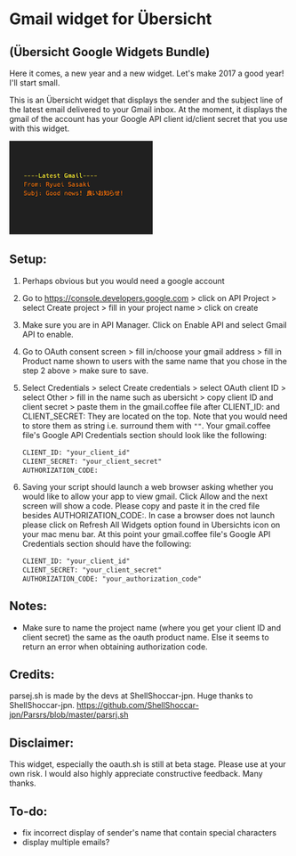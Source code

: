 # Gmail widget for Übersicht
## (Übersicht Google Widgets Bundle)

Here it comes, a new year and a new widget. Let's make 2017 a good year! I'll start small.

This is an Übersicht widget that displays the sender and the subject line of the latest email delivered to your Gmail inbox. At the moment, it displays the gmail of the account has your Google API client id/client secret that you use with this widget.

![Gmail](screenshot.png "Gmail")

## Setup:
1. Perhaps obvious but you would need a google account
2. Go to https://console.developers.google.com > click on API Project > select Create project > fill in your project name > click on create
3. Make sure you are in API Manager. Click on Enable API and select Gmail API to enable.
4. Go to OAuth consent screen > fill in/choose your gmail address > fill in Product name shown to users with the same name that you chose in the step 2 above > make sure to save. 
5. Select Credentials > select Create credentials > select OAuth client ID > select Other > fill in the name such as ubersicht > copy client ID and client secret > paste them in the gmail.coffee file after CLIENT_ID: and CLIENT_SECRET: They are located on the top. Note that you would need to store them as string i.e. surround them with ```""```. 
Your gmail.coffee file's Google API Credentials section should look like the following:

    ```
    CLIENT_ID: "your_client_id"
    CLIENT_SECRET: "your_client_secret"
    AUTHORIZATION_CODE:
    ```
    
6. Saving your script should launch a web browser asking whether you would like to allow your app to view gmail. Click Allow and the next screen will show a code. Please copy and paste it in the cred file besides AUTHORIZATION_CODE:. In case a browser does not launch please click on Refresh All Widgets option found in Ubersichts icon on your mac menu bar.
At this point your gmail.coffee file's Google API Credentials section should have the following:

    ```
    CLIENT_ID: "your_client_id"
    CLIENT_SECRET: "your_client_secret"
    AUTHORIZATION_CODE: "your_authorization_code"
    ```

## Notes:
- Make sure to name the project name (where you get your client ID and client secret) the same as the oauth product name. Else it seems to return an error when obtaining authorization code.

## Credits:
parsej.sh is made by the devs at ShellShoccar-jpn. Huge thanks to ShellShoccar-jpn.
https://github.com/ShellShoccar-jpn/Parsrs/blob/master/parsrj.sh

## Disclaimer:
This widget, especially the oauth.sh is still at beta stage. Please use at your own risk. I would also highly appreciate constructive feedback. Many thanks.

## To-do:
- fix incorrect display of sender's name that contain special characters
- display multiple emails?
